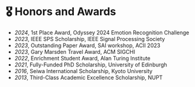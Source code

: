 # 🎖 Honors and Awards
- *2024*, 1st Place Award, Odyssey 2024 Emotion Recognition Challenge
- *2023*, IEEE SPS Scholarship, IEEE Signal Processing Society
- *2023*, Outstanding Paper Award, SAI workshop, ACII 2023
- *2023*, Gary Marsden Travel Award, ACM SIGCHI
- *2022*, Enrichment Student Award, Alan Turing Institute
- *2021*, Fully-Funded PhD Scholarship, University of Edinburgh
- *2016*, Seiwa International Scholarship, Kyoto University
- *2013*, Third-Class Academic Excellence Scholarship, NUPT